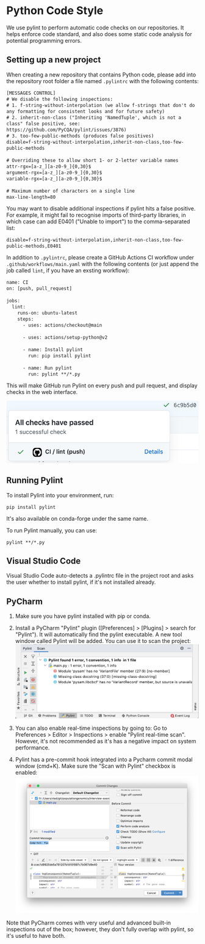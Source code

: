 # Python Code Style

We use pylint to perform automatic code checks on our repositories. It helps enforce code standard, and also does some static code analysis for potential programming errors.


## Setting up a new project

When creating a new repository that contains Python code, please add into the repository root folder a file named `.pylintrc` with the following contents:

```
[MESSAGES CONTROL]
# We disable the following inspections:
# 1. f-string-without-interpolation (we allow f-strings that don't do any formatting for consistent looks and for future safety)
# 2. inherit-non-class ("Inheriting 'NamedTuple', which is not a class" false positive, see: https://github.com/PyCQA/pylint/issues/3876)
# 3. too-few-public-methods (produces false positives)
disable=f-string-without-interpolation,inherit-non-class,too-few-public-methods

# Overriding these to allow short 1- or 2-letter variable names
attr-rgx=[a-z_][a-z0-9_]{0,30}$
argument-rgx=[a-z_][a-z0-9_]{0,30}$
variable-rgx=[a-z_][a-z0-9_]{0,30}$

# Maximum number of characters on a single line
max-line-length=80
```

You may want to disable additional inspections if pylint hits a false positive. For example, it might fail to recognise imports of third-party libraries, in which case can add E0401 ("Unable to import") to the comma-separated list:

```
disable=f-string-without-interpolation,inherit-non-class,too-few-public-methods,E0401
```

In addition to `.pylintrc`, please create a GitHub Actions CI workflow under `.github/workflows/main.yaml` with the following contents (or just append the job called `lint`, if you have an exsting workflow):

```
name: CI
on: [push, pull_request]

jobs:
  lint:
    runs-on: ubuntu-latest
    steps:
      - uses: actions/checkout@main

      - uses: actions/setup-python@v2

      - name: Install pylint
        run: pip install pylint

      - name: Run pylint
        run: pylint **/*.py
```

This will make GitHub run Pylint on every push and pull request, and display checks in the web interface.

![github_pylint_check](assets/github_pylint_check.png)


## Running Pylint

To install Pylint into your environment, run:

```
pip install pylint
```

It's also available on conda-forge under the same name.

To run Pylint manually, you can use:

```
pylint **/*.py
```


## Visual Studio Code

Visual Studio Code auto-detects a .pylintrc file in the project root and asks the user whether to install pylint, if it's not installed already.


## PyCharm

1. Make sure you have pylint installed with pip or conda.

2. Install a PyCharm "Pylint" plugin ([Preferences] > [Plugins] > search for "Pylint"). It will automatically find the pylint executable. A new tool window called Pylint will be added. You can use it to scan the project:
   ![pycharm_pylint_tool_window](assets/pycharm_pylint_tool_window.png)   

3. You can also enable real-time inspections by going to:
   Go to Preferences > Editor > Inspections > enable "Pylint real-time scan". However, it's not recommended as it's has a negative impact on system performance.

4. Pylint has a pre-commit hook integrated into a Pycharm commit modal window (cmd+K). Make sure the "Scan with Pylint" checkbox is enabled:
   ![pycharm_pylint_pre_commit](assets/pycharm_pylint_pre_commit.png)

Note that PyCharm comes with very useful and advanced built-in inspections out of the box; however, they don't fully overlap with pylint, so it's useful to have both.
